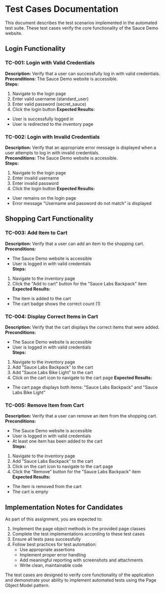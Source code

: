 # Test Cases Documentation

This document describes the test scenarios implemented in the automated test suite. These test cases verify the core functionality of the Sauce Demo website.

## Login Functionality

### TC-001: Login with Valid Credentials

**Description:** Verify that a user can successfully log in with valid credentials.  
**Preconditions:** The Sauce Demo website is accessible.  
**Steps:**

1. Navigate to the login page
2. Enter valid username (standard_user)
3. Enter valid password (secret_sauce)
4. Click the login button
   **Expected Results:**

- User is successfully logged in
- User is redirected to the inventory page

### TC-002: Login with Invalid Credentials

**Description:** Verify that an appropriate error message is displayed when a user attempts to log in with invalid credentials.  
**Preconditions:** The Sauce Demo website is accessible.  
**Steps:**

1. Navigate to the login page
2. Enter invalid username
3. Enter invalid password
4. Click the login button
   **Expected Results:**

- User remains on the login page
- Error message "Username and password do not match" is displayed

## Shopping Cart Functionality

### TC-003: Add Item to Cart

**Description:** Verify that a user can add an item to the shopping cart.  
**Preconditions:**

- The Sauce Demo website is accessible
- User is logged in with valid credentials  
  **Steps:**

1. Navigate to the inventory page
2. Click the "Add to cart" button for the "Sauce Labs Backpack" item
   **Expected Results:**

- The item is added to the cart
- The cart badge shows the correct count (1)

### TC-004: Display Correct Items in Cart

**Description:** Verify that the cart displays the correct items that were added.  
**Preconditions:**

- The Sauce Demo website is accessible
- User is logged in with valid credentials  
  **Steps:**

1. Navigate to the inventory page
2. Add "Sauce Labs Backpack" to the cart
3. Add "Sauce Labs Bike Light" to the cart
4. Click on the cart icon to navigate to the cart page
   **Expected Results:**

- The cart page displays both items: "Sauce Labs Backpack" and "Sauce Labs Bike Light"

### TC-005: Remove Item from Cart

**Description:** Verify that a user can remove an item from the shopping cart.  
**Preconditions:**

- The Sauce Demo website is accessible
- User is logged in with valid credentials
- At least one item has been added to the cart  
  **Steps:**

1. Navigate to the inventory page
2. Add "Sauce Labs Backpack" to the cart
3. Click on the cart icon to navigate to the cart page
4. Click the "Remove" button for the "Sauce Labs Backpack" item
   **Expected Results:**

- The item is removed from the cart
- The cart is empty

## Implementation Notes for Candidates

As part of this assignment, you are expected to:

1. Implement the page object methods in the provided page classes
2. Complete the test implementations according to these test cases
3. Ensure all tests pass successfully
4. Follow best practices for test automation:
   - Use appropriate assertions
   - Implement proper error handling
   - Add meaningful reporting with screenshots and attachments
   - Write clean, maintainable code

The test cases are designed to verify core functionality of the application and demonstrate your ability to implement automated tests using the Page Object Model pattern.
